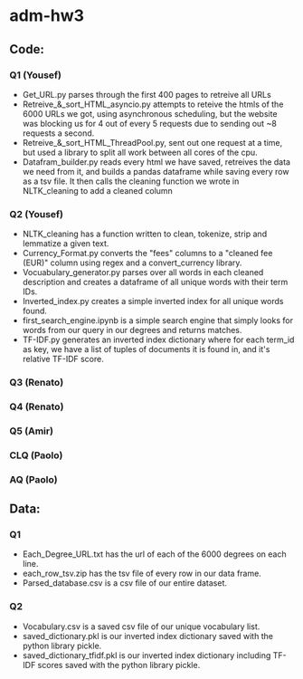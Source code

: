 # adm-hw3
## Code:
### Q1 (Yousef)
- Get_URL.py parses through the first 400 pages to retreive all URLs
- Retreive_&_sort_HTML_asyncio.py attempts to reteive the htmls of the 6000 URLs we got, using asynchronous scheduling, but the website was blocking us for 4 out of every 5 requests due to sending out ~8 requests a second.
- Retreive_&_sort_HTML_ThreadPool.py, sent out one request at a time, but used a library to split all work between all cores of the cpu.
- Datafram_builder.py reads every html we have saved, retreives the data we need from it, and builds a pandas dataframe while saving every row as a tsv file. It then calls the cleaning function we wrote in NLTK_cleaning to add a cleaned column

### Q2 (Yousef)
- NLTK_cleaning has a function written to clean, tokenize, strip and lemmatize a given text.
- Currency_Format.py converts the "fees" columns to a "cleaned fee (EUR)" column using regex and a convert_currency library.
- Vocuabulary_generator.py parses over all words in each cleaned description and creates a dataframe of all unique words with their term IDs.
- Inverted_index.py creates a simple inverted index for all unique words found.
- first_search_engine.ipynb is a simple search engine that simply looks for words from our query in our degrees and returns matches.
- TF-IDF.py generates an inverted index dictionary where for each term_id as key, we have a list of tuples of documents it is found in, and it's relative TF-IDF score.

### Q3 (Renato)

### Q4 (Renato)

### Q5 (Amir)

### CLQ (Paolo)

### AQ (Paolo)
  
## Data: 
### Q1
- Each_Degree_URL.txt has the url of each of the 6000 degrees on each line.
- each_row_tsv.zip has the tsv file of every row in our data frame.
- Parsed_database.csv is a csv file of our entire dataset.

### Q2
- Vocabulary.csv is a saved csv file of our unique vocabulary list.
- saved_dictionary.pkl is our inverted index dictionary saved with the python library pickle.
- saved_dictionary_tfidf.pkl is our inverted index dictionary including TF-IDF scores saved with the python library pickle.
